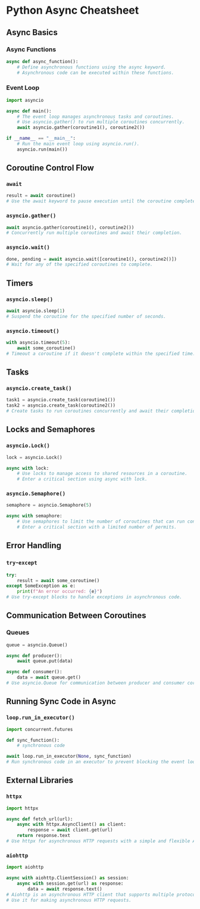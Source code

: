 # Python Async Cheatsheet

## Async Basics

### Async Functions

``` Python
async def async_function():
    # Define asynchronous functions using the async keyword.
    # Asynchronous code can be executed within these functions.
```

### Event Loop

``` Python
import asyncio

async def main():
    # The event loop manages asynchronous tasks and coroutines.
    # Use asyncio.gather() to run multiple coroutines concurrently.
    await asyncio.gather(coroutine1(), coroutine2())

if __name__ == "__main__":
    # Run the main event loop using asyncio.run().
    asyncio.run(main())
```

## Coroutine Control Flow

### `await`

``` Python
result = await coroutine()
# Use the await keyword to pause execution until the coroutine completes.
```

### `asyncio.gather()`

``` Python
await asyncio.gather(coroutine1(), coroutine2())
# Concurrently run multiple coroutines and await their completion.
```

### `asyncio.wait()`

``` Python
done, pending = await asyncio.wait([coroutine1(), coroutine2()])
# Wait for any of the specified coroutines to complete.
```

## Timers

### `asyncio.sleep()`

``` Python
await asyncio.sleep(1)
# Suspend the coroutine for the specified number of seconds.
```

### `asyncio.timeout()`

``` Python
with asyncio.timeout(5):
    await some_coroutine()
# Timeout a coroutine if it doesn't complete within the specified time.
```

## Tasks

### `asyncio.create_task()`

``` Python
task1 = asyncio.create_task(coroutine1())
task2 = asyncio.create_task(coroutine2())
# Create tasks to run coroutines concurrently and await their completion.
```

## Locks and Semaphores

### `asyncio.Lock()`

``` Python
lock = asyncio.Lock()

async with lock:
    # Use locks to manage access to shared resources in a coroutine.
    # Enter a critical section using async with lock.
```

### `asyncio.Semaphore()`

``` Python
semaphore = asyncio.Semaphore(5)

async with semaphore:
    # Use semaphores to limit the number of coroutines that can run concurrently.
    # Enter a critical section with a limited number of permits.
```

## Error Handling

### `try`-`except`

``` Python
try:
    result = await some_coroutine()
except SomeException as e:
    print(f"An error occurred: {e}")
# Use try-except blocks to handle exceptions in asynchronous code.
```

## Communication Between Coroutines

### Queues

``` Python
queue = asyncio.Queue()

async def producer():
    await queue.put(data)

async def consumer():
    data = await queue.get()
# Use asyncio.Queue for communication between producer and consumer coroutines.
```

## Running Sync Code in Async

### `loop.run_in_executor()`

``` Python
import concurrent.futures

def sync_function():
    # synchronous code

await loop.run_in_executor(None, sync_function)
# Run synchronous code in an executor to prevent blocking the event loop.
```

## External Libraries

### `httpx`

``` Python
import httpx

async def fetch_url(url):
    async with httpx.AsyncClient() as client:
        response = await client.get(url)
    return response.text
# Use httpx for asynchronous HTTP requests with a simple and flexible API.
```

### `aiohttp`

``` Python
import aiohttp

async with aiohttp.ClientSession() as session:
    async with session.get(url) as response:
        data = await response.text()
# Aiohttp is an asynchronous HTTP client that supports multiple protocols.
# Use it for making asynchronous HTTP requests.
```
